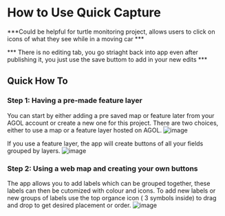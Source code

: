 # How to Use Quick Capture 

***Could be helpful for turtle monitoring project, allows users to click on icons of what they see while in a moving car ***

*** There is no editing tab, you go striaght back into app even after publishing it, you just use the save buttom to add in your new edits ***

## Quick How To

### Step 1: Having a pre-made feature layer
You can start by either adding a pre saved map or feature later from your AGOL account or create a new one for this project.
There are two choices, either to use a map or a feature layer hosted on AGOL. 
![image](https://github.com/rylee1999/RGoerlitzTechLog/assets/146375958/1e0821bc-1164-4550-89cc-364222fa02de)


If you use a feature layer, the app will create buttons of all your fields grouped by layers.
![image](https://github.com/rylee1999/RGoerlitzTechLog/assets/146375958/54817c41-0c3a-4c93-80b5-ff0f7261592b)

### Step 2: Using a web map and creating your own buttons
The app allows you to add labels which can be grouped together, these labels can then be cutomized with colour and icons. 
To add new labels or new groups of labels use the top organce icon ( 3 symbols inside) to drag and drop to get desired placement or order.
![image](https://github.com/rylee1999/RGoerlitzTechLog/assets/146375958/db5d71bd-85f2-4b83-af42-597fab0f8fc8)

